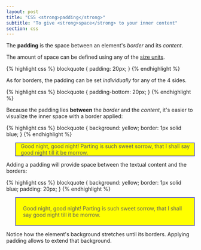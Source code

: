 ```yaml
---
layout: post
title: "CSS <strong>padding</strong>"
subtitle: "To give <strong>space</strong> to your inner content"
section: css
---
```


The **padding** is the space between an element's _border_ and its _content_.

The amount of space can be defined using any of the [size units](css-size-units.html).

{% highlight css %}
blockquote { padding: 20px; }
{% endhighlight %}

As for borders, the padding can be set _individually_ for any of the 4 sides.

{% highlight css %}
blockquote { padding-bottom: 20px; }
{% endhighlight %}

Because the padding lies **between** the _border_ and the _content_, it's easier to visualize the inner space with a border applied:

{% highlight css %}
blockquote { background: yellow; border: 1px solid blue; }
{% endhighlight %}

<div class="result">
  <blockquote style="background: yellow; border: 1px solid blue;">
    Good night, good night! Parting is such sweet sorrow, that I shall say good night till it be morrow.
  </blockquote>
</div>

Adding a padding will provide space between the textual content and the borders:

{% highlight css %}
blockquote { background: yellow; border: 1px solid blue; padding: 20px; }
{% endhighlight %}

<div class="result">
  <blockquote style="background: yellow; border: 1px solid blue; padding: 20px;">
    Good night, good night! Parting is such sweet sorrow, that I shall say good night till it be morrow.
  </blockquote>
</div>

Notice how the element's background stretches until its borders. Applying padding allows to extend that background.
